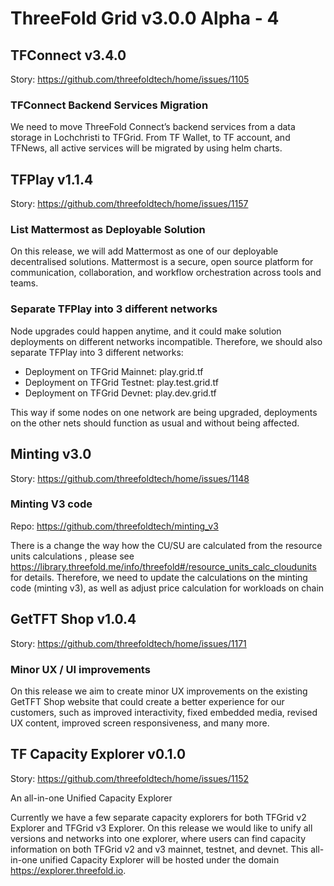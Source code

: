 # ThreeFold Grid v3.0.0 Alpha - 4

## TFConnect v3.4.0

Story: https://github.com/threefoldtech/home/issues/1105

### TFConnect Backend Services Migration

We need to move ThreeFold Connect’s backend services from a data storage in Lochchristi to TFGrid. From TF Wallet, to TF account, and TFNews, all active services will be migrated by using helm charts.

## TFPlay v1.1.4

Story: https://github.com/threefoldtech/home/issues/1157

### List Mattermost as Deployable Solution 

On this release, we will add Mattermost as one of our deployable decentralised solutions.
Mattermost is a secure, open source platform for communication, collaboration, and workflow orchestration across tools and teams.

### Separate TFPlay into 3 different networks


Node upgrades could happen anytime, and it could make solution deployments on different networks incompatible. Therefore, we should also separate TFPlay into 3 different networks: 

- Deployment on TFGrid Mainnet: play.grid.tf
- Deployment on TFGrid Testnet: play.test.grid.tf
- Deployment on TFGrid Devnet: play.dev.grid.tf

This way if some nodes on one network are being upgraded, deployments on the other nets should function as usual and without being affected.

## Minting v3.0

Story: https://github.com/threefoldtech/home/issues/1148

### Minting V3 code

Repo: https://github.com/threefoldtech/minting_v3

There is a change the way how the CU/SU are calculated from the resource units calculations , please see https://library.threefold.me/info/threefold#/resource_units_calc_cloudunits for details.
Therefore, we need to update the calculations on the minting code (minting v3), as well as adjust price calculation for workloads on chain

## GetTFT Shop v1.0.4

Story: https://github.com/threefoldtech/home/issues/1171

### Minor UX / UI improvements

On this release we aim to create minor UX improvements on the existing GetTFT Shop website that could create a better experience for our customers, such as improved interactivity, fixed embedded media, revised UX content, improved screen responsiveness, and many more.

## TF Capacity Explorer v0.1.0

Story: https://github.com/threefoldtech/home/issues/1152

An all-in-one Unified Capacity Explorer

Currently we have a few separate capacity explorers for both TFGrid v2 Explorer and TFGrid v3 Explorer. On this release we would like to unify all versions and networks into one explorer, where users can find capacity information on both TFGrid v2 and v3 mainnet, testnet, and devnet. This  all-in-one unified Capacity Explorer will be hosted under the domain https://explorer.threefold.io.


